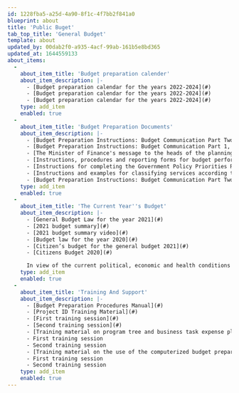 ```yaml
---
id: 1228fba5-a25d-4a90-8f1c-4f7bb2f841a0
blueprint: about
title: 'Public Buget'
tab_top_title: 'General Budget'
template: about
updated_by: 00dab2f0-a935-4acf-99ab-161b5e8bd365
updated_at: 1644559133
about_items:
  -
    about_item_title: 'Budget preparation calender'
    about_item_description: |-
      - [Budget preparation calendar for the years 2022-2024](#)
      - [Budget preparation calendar for the years 2022-2024](#)
      - [Budget preparation calendar for the years 2022-2024](#)
    type: add_item
    enabled: true
  -
    about_item_title: 'Budget Preparation Documents'
    about_item_description: |-
      - [Budget Preparation Instructions: Budget Communication Part Two, 2022-2024](#)
      - [Budget Preparation Instructions: Budget Communication Part 1, 2022-2024](#)
      - [The Minister of Finance's message to the heads of the planning and budget management groups](#)
      - [Instructions, procedures and reporting forms for budget performance management 2021 (General Administration of Budget Performance Management)](#)
      - [Instructions for completing the Government Policy Priorities Report](#)
      - [Instructions and examples for classifying services according to their response to the Corona crisis](#)
      - [Budget Preparation Instructions: Budget Communication Part Two, 2021-2023](#)
    type: add_item
    enabled: true
  -
    about_item_title: 'The Current Year''s Budget'
    about_item_description: |-
      - [General Budget Law for the year 2021](#)
      - [2021 budget summary](#)
      - [2021 budget summary video](#)
      - [Budget law for the year 2020](#)
      - [Citizen’s budget for the general budget 2021](#)
      - [Citizens Budget 2020](#)

      In view of the current political, economic and health conditions that have worsened with the spread of the Covid-19 epidemic, the Ministry of Finance has decided to provide the Palestinian citizen with a summary and simplified explanation (the citizen’s budget), as this budget was approved in its full version upon the recommendation of the Council of Ministers on 3/30/2020, and we present it Here via video infogram technology to ensure that information reaches everyone easily and conveniently
    type: add_item
    enabled: true
  -
    about_item_title: 'Training And Support'
    about_item_description: |-
      - [Budget Preparation Procedures Manual](#)
      - [Project ID Training Material](#)
      - [First training session](#)
      - [Second training session](#)
      - [Training material on program tree and business task expense planning](#)
      - First training session
      - Second training session
      - [Training material on the use of the computerized budget preparation system](#)
      - First training session
      - Second training session
    type: add_item
    enabled: true
---
```

